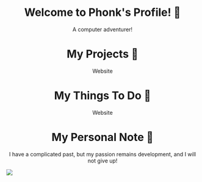 <body>
  <div>
    <h1 align="center">Welcome to Phonk's Profile! 👋</h1>
    <p align="center">A computer adventurer!</p>
  </div>
  <div>
    <h1 align="center">My Projects 👀</h1>
    <p align="center">Website</p>
  </div>
  <div>
    <h1 align="center">My Things To Do 😤</h1>
    <p align="center">Website</p>
  </div>
  <div>
    <h1 align="center">My Personal Note 📝</h1>
    <p align="center">I have a complicated past, but my passion remains development, and I will not give up!</p>
    <img src="https://tenor.com/view/ohwell-anime-happy-okay-yehey-gif-7419638" align="center">
  </div>
</body>
